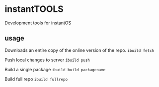 # instantTOOLS
Development tools for instantOS


## usage 

Downloads an entire copy of the online version of the repo. 
```ibuild fetch```

Push local changes to server
```ibuild push```

Build a single package
```ibuild build packagename```

Build full repo
```ibuild fullrepo```